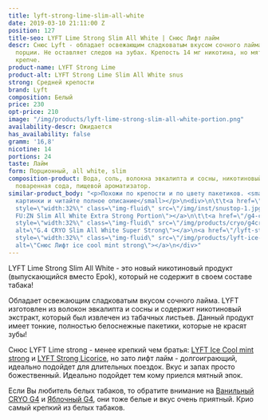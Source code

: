 ```yaml
---
title: lyft-strong-lime-slim-all-white
date: 2019-03-10 21:11:00 Z
position: 127
title-seo: LYFT Lime Strong Slim All White | Снюс Лифт лайм
descr: Снюс Lyft - обладает освежающим сладковатым вкусом сочного лайма. 24 белых
  порции. Не оставляет следов на зубах. Крепость 14 мг никотина, но мятный Lyft ощущается
  крепче.
product-name: LYFT Strong Lime
product-alt: LYFT Strong Lime Slim All White snus
strong: Средней крепости
brand: Lyft
composition: Белый
price: 230
opt-price: 210
image: "/img/products/lyft-lime-strong-slim-all-white-portion.png"
availability-descr: Ожидается
has_availability: false
gramm: '16,8'
nicotine: 14
portions: 24
taste: Лайм
form: Порционный, all white, slim
composition-product: Вода, соль, волокна эвкалипта и сосны, никотиновый экстракт,
  поваренная сода, пищевой ароматизатор.
similar-product_body: "<p>Похожи по крепости и по цвету пакетиков. <small>Жмите на
  картинки и читайте полное описание</small></p>\n<div>\n\t\t<a href=\"/general-g4-slim-apple-white\"><img
  style=\"width:32%\" class=\"img-fluid\" src=\"/img/inst/snustop-1.jpg\" alt=\"G.4
  FU:ZN Slim All White Extra Strong Portion\"></a>\n\t\t<a href=\"/g4-cryo-slim-all-white-super-strong\"><img
  style=\"width:32%\" class=\"img-fluid\" src=\"/img/products/cryo/g4cryo-snus.jpg\"
  alt=\"G.4 CRYO Slim All White Super Strong\"></a>\n<a href=\"/lyft-strong-ice-cool-mint-slim-all-white\"><img
  style=\"width:32%\" class=\"img-fluid\" src=\"/img/products/lyft-ice-cool-mint/lyft-ice-cool-mint.JPG\"
  alt=\"Снюс Лифт ice cool mint strong\"></a>\n</div>"
---
```


LYFT Lime Strong Slim All White - это новый никотиновый продукт (выпускающийся вместо Epok), который не содержит в своем составе табака!

Обладает освежающим сладковатым вкусом сочного лайма.
LYFT изготовлен из волокон эвкалипта и сосны и содержит никотиновый экстракт, который был извлечен из табачных листьев.
Данный продукт имеет тонкие, полностью белоснежные пакетики, которые не красят зубы!

Снюс LYFT Lime strong - менее крепкий чем братья: [LYFT Ice Cool mint strong](/lyft-strong-ice-cool-mint-slim-all-white) и [LYFT Strong Licorice](/lyft-strong-licorice-slim-all-white), но зато лифт лайм - долгоиграющий, идеально подойдет для длительных поездок. Вкус и запах просто божественный. Идеально подойдет тем кому приелся мятный эпок.

Если Вы любитель белых табаков, то обратите внимание на [Ванильный CRYO G4](/g4-cryo-slim-all-white-super-strong) и [Яблочный G4](/general-g4-slim-apple-white), они тоже белые и вкус очень приятный. Крио самый крепкий из белых табаков.